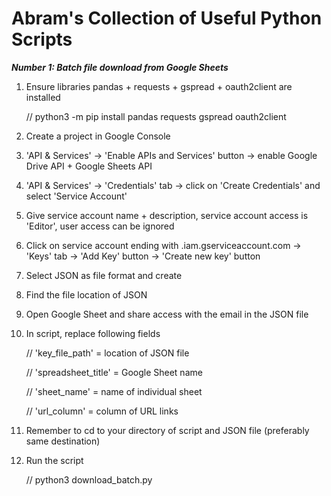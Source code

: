 # Abram's Collection of Useful Python Scripts



_**Number 1: Batch file download from Google Sheets**_

1. Ensure libraries pandas + requests + gspread + oauth2client are installed

   // python3 -m pip install pandas requests gspread oauth2client

3. Create a project in Google Console
  
4. 'API & Services' -> 'Enable APIs and Services' button -> enable Google Drive API + Google Sheets API

5. 'API & Services' -> 'Credentials' tab -> click on 'Create Credentials' and select 'Service Account'
   
6. Give service account name + description, service account access is 'Editor', user access can be ignored

7. Click on service account ending with .iam.gserviceaccount.com -> 'Keys' tab -> 'Add Key' button -> 'Create new key' button

8. Select JSON as file format and create

9. Find the file location of JSON

10. Open Google Sheet and share access with the email in the JSON file

11. In script, replace following fields

    // 'key_file_path' = location of JSON file

    // 'spreadsheet_title' = Google Sheet name

    // 'sheet_name' = name of individual sheet

    // 'url_column' = column of URL links

13. Remember to cd to your directory of script and JSON file (preferably same destination)

14. Run the script

    // python3 download_batch.py


